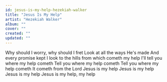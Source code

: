 ```yaml
---
id: jesus-is-my-help-hezekiah-walker
title: "Jesus Is My Help"
artist: "Hezekiah Walker"
album: ""
cover: ""
created: ""
updated: ""
---
```


Why should I worry, why should I fret
Look at all the ways He's made
And every promise kept
I look to the hills from which cometh my help
I'll tell you where my help cometh
Tell you where my help cometh
Tell you where my help cometh
It cometh from the Lord
Jesus is my help
Jesus is my help
Jesus is my help
Jesus is my help, my help
